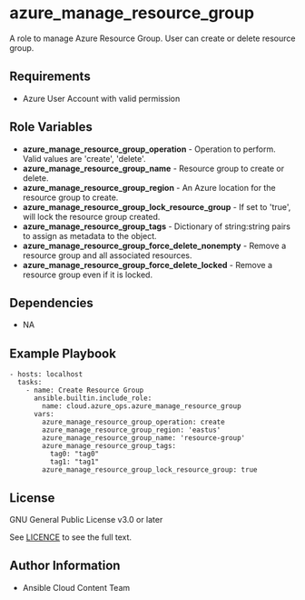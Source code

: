 azure_manage_resource_group
==============

A role to manage Azure Resource Group. User can create or delete resource group.

Requirements
------------

* Azure User Account with valid permission

Role Variables
--------------

* **azure_manage_resource_group_operation** - Operation to perform. Valid values are 'create', 'delete'.
* **azure_manage_resource_group_name** - Resource group to create or delete.
* **azure_manage_resource_group_region** - An Azure location for the resource group to create.
* **azure_manage_resource_group_lock_resource_group** - If set to 'true', will lock the resource group created.
* **azure_manage_resource_group_tags** - Dictionary of string:string pairs to assign as metadata to the object.
* **azure_manage_resource_group_force_delete_nonempty** - Remove a resource group and all associated resources.
* **azure_manage_resource_group_force_delete_locked** - Remove a resource group even if it is locked.


Dependencies
------------

- NA

Example Playbook
----------------

    - hosts: localhost
      tasks:
        - name: Create Resource Group
          ansible.builtin.include_role:
            name: cloud.azure_ops.azure_manage_resource_group
          vars:
            azure_manage_resource_group_operation: create
            azure_manage_resource_group_region: 'eastus'
            azure_manage_resource_group_name: 'resource-group'
            azure_manage_resource_group_tags:
              tag0: "tag0"
              tag1: "tag1"
            azure_manage_resource_group_lock_resource_group: true

License
-------

GNU General Public License v3.0 or later

See [LICENCE](https://github.com/redhat-cop/cloud.azure_ops/blob/main/LICENSE) to see the full text.

Author Information
------------------

- Ansible Cloud Content Team